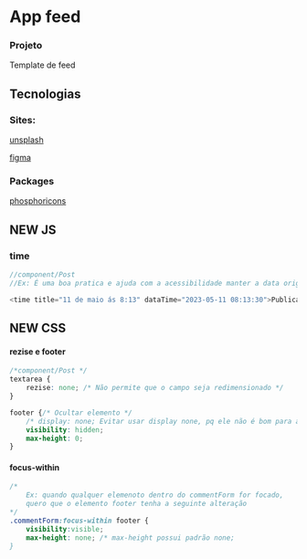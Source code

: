 # App feed

### Projeto 
Template de feed

## Tecnologias
### Sites:
[unsplash](https://unsplash.com/pt-br)

[figma](https://figma.com)

### Packages
[phosphoricons](https://phosphoricons.com/)



## NEW JS
### time
~~~javascript 
//component/Post
//Ex: É uma boa pratica e ajuda com a acessibilidade manter a data original

<time title="11 de maio ás 8:13" dataTime="2023-05-11 08:13:30">Publicado  há 1h</time>
~~~

## NEW CSS 
#### rezise e footer
~~~css
/*component/Post */
textarea {
    rezise: none; /* Não permite que o campo seja redimensionado */
}

footer {/* Ocultar elemento */
    /* display: none; Evitar usar display none, pq ele não é bom para acessibilidade */
    visibility: hidden;
    max-height: 0;
}
~~~

#### focus-within
~~~css
/* 
    Ex: quando qualquer elemenoto dentro do commentForm for focado,
    quero que o elemento footer tenha a seguinte alteração
*/
.commentForm:focus-within footer {
    visibility:visible;
    max-height: none; /* max-height possui padrão none;
}
~~~


